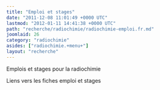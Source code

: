 ```yaml
---
title: "Emploi et stages"
date: "2011-12-08 11:01:49 +0000 UTC"
lastmod: "2012-01-11 14:41:38 +0000 UTC"
path: "recherche/radiochimie/radiochimie-emploi.fr.md"
joomlaid: 26
category: "radiochimie"
asides: ["radiochimie.+menu+"]
layout: "recherche"
---
```

Emplois et stages pour la radiochimie

Liens vers les fiches emploi et stages
